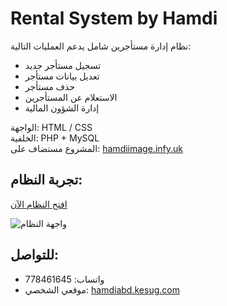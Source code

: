 # Rental System by Hamdi

نظام إدارة مستأجرين شامل يدعم العمليات التالية:

- تسجيل مستأجر جديد  
- تعديل بيانات مستأجر  
- حذف مستأجر  
- الاستعلام عن المستأجرين  
- إدارة الشؤون المالية  

الواجهة: HTML / CSS  
الخلفية: PHP + MySQL  
المشروع مستضاف على: [hamdiimage.infy.uk](https://hamdiimage.infy.uk/FilePHP2/)

## تجربة النظام:

[افتح النظام الآن](https://hamdiabd.github.io/Rental-system/)

![واجهة النظام](hamdiabd.kesug.com/Hamdi-soft.png)

## للتواصل:

- واتساب: 778461645
- موقعي الشخصي: [hamdiabd.kesug.com](https://hamdiabd.kesug.com)
